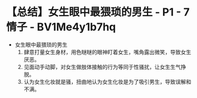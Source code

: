 # 【总结】女生眼中最猥琐的男生 - P1 - 7情子 - BV1Me4y1b7hq

-   女生眼中最猥琐的男生
    1.  肆意打量女生身材，用色瞇瞇的眼神盯着女生，嘴角露出微笑，导致女生厌恶。
    2.  见面动手动脚，对女生做肢体接触的行为等同于性骚扰，让女生生气挣脱。
    3.  认为女生化妆就是骚，扭曲地认为女生化妆是为了吸引男生，导致误解和不满。